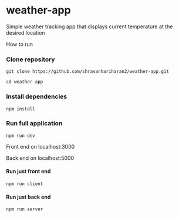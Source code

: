 # weather-app
Simple weather tracking app that displays current temperature at the desired location

How to run

### Clone repository
`git clone https://github.com/shravanhariharan2/weather-app.git`

`cd weather-app`

### Install dependencies
`npm install`

### Run full application
`npm run dev`

Front end on localhost:3000

Back end on localhost:5000

#### Run just front end
`npm run client`

#### Run just back end
`npm run server`
